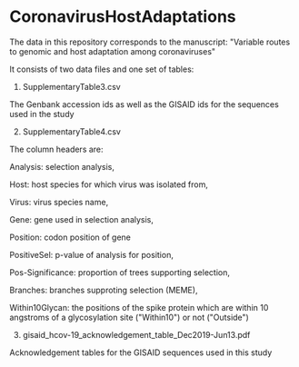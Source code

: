 # CoronavirusHostAdaptations

The data in this repository corresponds to the manuscript: "Variable routes to genomic and host adaptation among coronaviruses"

It consists of two data files and one set of tables:

1) SupplementaryTable3.csv

The Genbank accession ids as well as the GISAID ids for the sequences used in the study

2) SupplementaryTable4.csv

The column headers are:

Analysis: selection analysis,

Host: host species for which virus was isolated from,

Virus: virus species name,

Gene: gene used in selection analysis,

Position: codon position of gene

PositiveSel: p-value of analysis for position,

Pos-Significance: proportion of trees supporting selection,

Branches: branches supproting selection (MEME),

Within10Glycan: the positions of the spike protein which are within 10 angstroms of a glycosylation site ("Within10") or not ("Outside")

3) gisaid_hcov-19_acknowledgement_table_Dec2019-Jun13.pdf

Acknowledgement tables for the GISAID sequences used in this study
